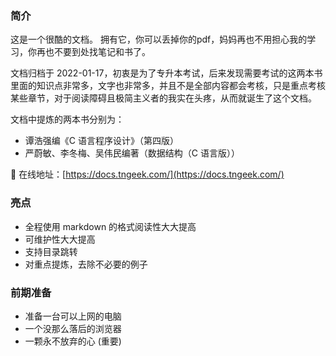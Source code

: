 ### 简介

这是一个很酷的文档。
拥有它，你可以丢掉你的pdf，妈妈再也不用担心我的学习，你再也不要到处找笔记和书了。

文档归档于 2022-01-17，初衷是为了专升本考试，后来发现需要考试的这两本书里面的知识点非常多，文字也非常多，并且不是全部内容都会考核，只是重点考核某些章节，对于阅读障碍且极简主义者的我实在头疼，从而就诞生了这个文档。

文档中提炼的两本书分别为：
- 谭浩强编《C 语言程序设计》（第四版）
- 严蔚敏、李冬梅、吴伟民编著（数据结构（C 语言版））

👥 在线地址：[https://docs.tngeek.com/](https://docs.tngeek.com/)

### 亮点 

- 全程使用 markdown 的格式阅读性大大提高
- 可维护性大大提高
- 支持目录跳转
- 对重点提炼，去除不必要的例子



### 前期准备

- 准备一台可以上网的电脑
- 一个没那么落后的浏览器
- 一颗永不放弃的心 (重要)

